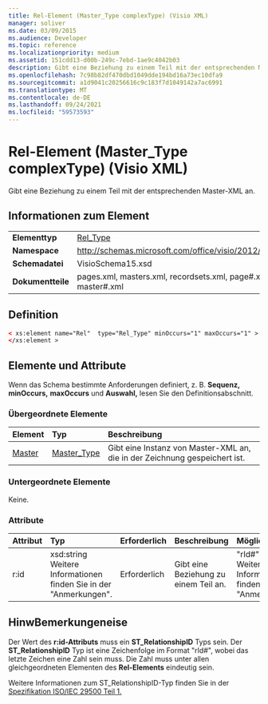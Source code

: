 ```yaml
---
title: Rel-Element (Master_Type complexType) (Visio XML)
manager: soliver
ms.date: 03/09/2015
ms.audience: Developer
ms.topic: reference
ms.localizationpriority: medium
ms.assetid: 151cdd13-d00b-249c-7ebd-1ae9c4042b03
description: Gibt eine Beziehung zu einem Teil mit der entsprechenden Master-XML an.
ms.openlocfilehash: 7c98b82df470dbd1049dde194bd16a73ec10dfa9
ms.sourcegitcommit: a1d9041c20256616c9c183f7d1049142a7ac6991
ms.translationtype: MT
ms.contentlocale: de-DE
ms.lasthandoff: 09/24/2021
ms.locfileid: "59573593"
---
```

# <a name="rel-element-master_type-complextype-visio-xml"></a>Rel-Element (Master_Type complexType) (Visio XML)

Gibt eine Beziehung zu einem Teil mit der entsprechenden Master-XML an.
  
## <a name="element-information"></a>Informationen zum Element

|||
|:-----|:-----|
|**Elementtyp** <br/> |[Rel_Type](rel_type-complextypevisio-xml.md) <br/> |
|**Namespace** <br/> |http://schemas.microsoft.com/office/visio/2012/main  <br/> |
|**Schemadatei** <br/> |VisioSchema15.xsd  <br/> |
|**Dokumentteile** <br/> |pages.xml, masters.xml, recordsets.xml, page#.xml, master#.xml  <br/> |
   
## <a name="definition"></a>Definition

```XML
< xs:element name="Rel"  type="Rel_Type" minOccurs="1" maxOccurs="1" >
</xs:element >
```

## <a name="elements-and-attributes"></a>Elemente und Attribute

Wenn das Schema bestimmte Anforderungen definiert, z. B. **Sequenz,** **minOccurs,** **maxOccurs** und **Auswahl,** lesen Sie den Definitionsabschnitt. 
  
### <a name="parent-elements"></a>Übergeordnete Elemente

|**Element**|**Typ**|**Beschreibung**|
|:-----|:-----|:-----|
|[Master](master-element-masters_type-complextypevisio-xml.md) <br/> |[Master_Type](master_type-complextypevisio-xml.md) <br/> |Gibt eine Instanz von Master-XML an, die in der Zeichnung gespeichert ist.  <br/> |
   
### <a name="child-elements"></a>Untergeordnete Elemente

Keine.
  
### <a name="attributes"></a>Attribute

|**Attribut**|**Typ**|**Erforderlich**|**Beschreibung**|**Mögliche Werte**|
|:-----|:-----|:-----|:-----|:-----|
|r:id  <br/> |xsd:string  <br/> Weitere Informationen finden Sie in der "Anmerkungen".  <br/> |Erforderlich  <br/> |Gibt eine Beziehung zu einem Teil an.  <br/> |"rId#"  <br/> Weitere Informationen finden Sie in der "Anmerkungen".  <br/> |
   
## <a name="remarks"></a>HinwBemerkungeneise

Der Wert des **r:id-Attributs** muss ein **ST_RelationshipID** Typs sein. Der **ST_RelationshipID** Typ ist eine Zeichenfolge im Format "rId#", wobei das letzte Zeichen eine Zahl sein muss. Die Zahl muss unter allen gleichgeordneten Elementen des **Rel-Elements** eindeutig sein. 
  
Weitere Informationen zum ST_RelationshipID-Typ finden Sie in der [Spezifikation ISO/IEC 29500 Teil 1.](https://www.iso.org/iso/home/store/catalogue_tc/catalogue_detail.md?csnumber=61750)
  

